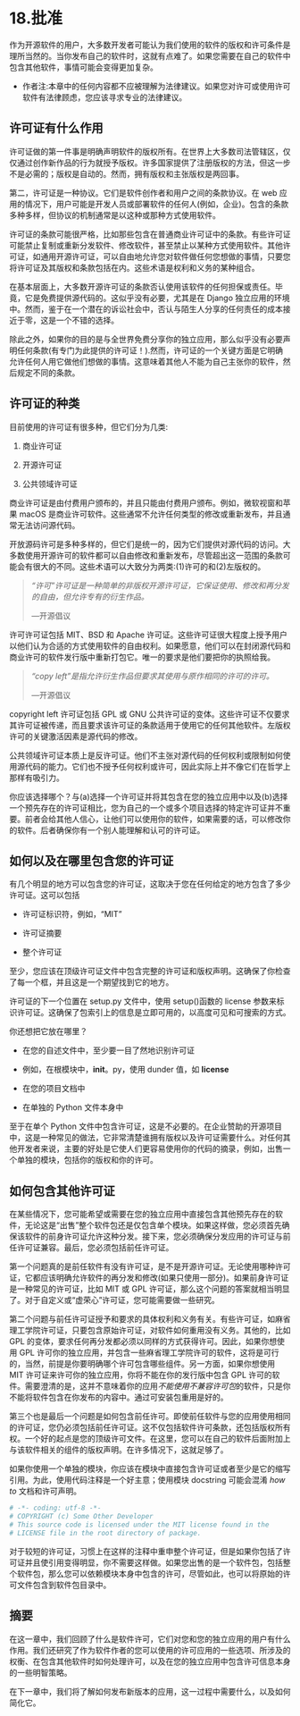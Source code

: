 # 18.批准

作为开源软件的用户，大多数开发者可能认为我们使用的软件的版权和许可条件是理所当然的。当你发布自己的软件时，这就有点难了。如果您需要在自己的软件中包含其他软件，事情可能会变得更加复杂。

*   作者注:本章中的任何内容都不应被理解为法律建议。如果您对许可或使用许可软件有法律顾虑，您应该寻求专业的法律建议。

## 许可证有什么作用

许可证做的第一件事是明确声明软件的版权所有。在世界上大多数司法管辖区，仅仅通过创作新作品的行为就授予版权。许多国家提供了注册版权的方法，但这一步不是必需的；版权是自动的。然而，拥有版权和主张版权是两回事。

第二，许可证是一种协议。它们是软件创作者和用户之间的条款协议。在 web 应用的情况下，用户可能是开发人员或部署软件的任何人(例如，企业)。包含的条款多种多样，但协议的机制通常是以这种或那种方式使用软件。

许可证的条款可能很严格，比如那些包含在普通商业许可证中的条款。有些许可证可能禁止复制或重新分发软件、修改软件，甚至禁止以某种方式使用软件。其他许可证，如通用开源许可证，可以自由地允许您对软件做任何您想做的事情，只要您将许可证及其版权和条款包括在内。这些术语是权利和义务的某种组合。

在基本层面上，大多数开源许可证的条款否认使用该软件的任何担保或责任。毕竟，它是免费提供源代码的。这似乎没有必要，尤其是在 Django 独立应用的环境中。然而，鉴于在一个潜在的诉讼社会中，否认与陌生人分享的任何责任的成本接近于零，这是一个不错的选择。

除此之外，如果你的目的是与全世界免费分享你的独立应用，那么似乎没有必要声明任何条款(有专门为此提供的许可证！).然而，许可证的一个关键方面是它明确允许任何人用它做他们想做的事情。这意味着其他人不能为自己主张你的软件，然后规定不同的条款。

## 许可证的种类

目前使用的许可证有很多种，但它们分为几类:

1.  商业许可证

2.  开源许可证

3.  公共领域许可证

商业许可证是由付费用户颁布的，并且只能由付费用户颁布。例如，微软视窗和苹果 macOS 是商业许可软件。这些通常不允许任何类型的修改或重新发布，并且通常无法访问源代码。

开放源码许可是多种多样的，但它们是统一的，因为它们提供对源代码的访问。大多数使用开源许可的软件都可以自由修改和重新发布，尽管超出这一范围的条款可能会有很大的不同。这些术语可以大致分为两类:(1)许可的和(2)左版权的。

> *“许可”许可证是一种简单的非版权开源许可证，它保证使用、修改和再分发的自由，但允许专有的衍生作品。*
> 
> —开源倡议

许可许可证包括 MIT、BSD 和 Apache 许可证。这些许可证很大程度上授予用户以他们认为合适的方式使用软件的自由权利。如果愿意，他们可以在封闭源代码和商业许可的软件发行版中重新打包它。唯一的要求是他们要把你的执照给我。

> *“copy left”是指允许衍生作品但要求其使用与原作相同的许可的许可。*
> 
> —开源倡议

copyright left 许可证包括 GPL 或 GNU 公共许可证的变体。这些许可证不仅要求其许可证被传递，而且要求该许可证的条款适用于使用它的任何其他软件。左版权许可的关键激活因素是源代码的修改。

公共领域许可证本质上是反许可证。他们不主张对源代码的任何权利或限制如何使用源代码的能力。它们也不授予任何权利或许可，因此实际上并不像它们在哲学上那样有吸引力。

你应该选择哪个？与(a)选择一个许可证并将其包含在您的独立应用中以及(b)选择一个预先存在的许可证相比，您为自己的一个或多个项目选择的特定许可证并不重要。前者会给其他人信心，让他们可以使用你的软件，如果需要的话，可以修改你的软件。后者确保你有一个别人能理解和认可的许可证。

## 如何以及在哪里包含您的许可证

有几个明显的地方可以包含您的许可证，这取决于您在任何给定的地方包含了多少许可证。这可以包括

*   许可证标识符，例如，“MIT”

*   许可证摘要

*   整个许可证

至少，您应该在顶级许可证文件中包含完整的许可证和版权声明。这确保了你检查了每一个框，并且这是一个期望找到它的地方。

许可证的下一个位置在 setup.py 文件中，使用 setup()函数的 license 参数来标识许可证。这确保了包索引上的信息是立即可用的，以高度可见和可搜索的方式。

你还想把它放在哪里？

*   在您的自述文件中，至少要一目了然地识别许可证

*   例如，在根模块中，__init__。py，使用 dunder 值，如 __license__

*   在您的项目文档中

*   在单独的 Python 文件本身中

至于在单个 Python 文件中包含许可证，这是不必要的。在企业赞助的开源项目中，这是一种常见的做法，它非常清楚谁拥有版权以及许可证需要什么。对任何其他开发者来说，主要的好处是它使人们更容易使用你的代码的摘录，例如，出售一个单独的模块，包括你的版权和你的许可。

## 如何包含其他许可证

在某些情况下，您可能希望或需要在您的独立应用中直接包含其他预先存在的软件，无论这是“出售”整个软件包还是仅包含单个模块。如果这样做，您必须首先确保该软件的前身许可证允许这种分发。接下来，您必须确保分发应用的许可证与前任许可证兼容。最后，您必须包括前任许可证。

第一个问题真的是前任软件有没有许可证，是不是开源许可证。无论使用哪种许可证，它都应该明确允许软件的再分发和修改(如果只使用一部分)。如果前身许可证是一种常见的许可证，比如 MIT 或 GPL 许可证，那么这个问题的答案就相当明显了。对于自定义或“虚荣心”许可证，您可能需要做一些研究。

第二个问题与前任许可证授予和要求的具体权利和义务有关。有些许可证，如麻省理工学院许可证，只要包含原始许可证，对软件如何重用没有义务。其他的，比如 GPL 的变体，要求任何再分发都必须以同样的方式获得许可。因此，如果你想使用 GPL 许可你的独立应用，并包含一些麻省理工学院许可的软件，这将是可行的，当然，前提是你要明确哪个许可包含哪些组件。另一方面，如果你想使用 MIT 许可证来许可你的独立应用，你将不能在你的发行版中包含 GPL 许可的软件。需要澄清的是，这并不意味着你的应用*不能使用不兼容许可包*的软件，只是你不能将软件包含在你发布的内容中。通过可安装包重用是好的。

第三个也是最后一个问题是如何包含前任许可。即使前任软件与您的应用使用相同的许可证，您仍必须包括前任许可证。这不仅包括软件许可条款，还包括版权所有权。一个好的起点是您的顶级许可文件。在这里，您可以在自己的软件后面附加上与该软件相关的组件的版权声明。在许多情况下，这就足够了。

如果你使用一个单独的模块，你应该在模块中直接包含许可证或者至少是它的缩写引用。为此，使用代码注释是一个好主意；使用模块 docstring 可能会混淆 *how to* 文档和许可声明。

```py
# -*- coding: utf-8 -*-
# COPYRIGHT (c) Some Other Developer
# This source code is licensed under the MIT license found in the
# LICENSE file in the root directory of package.

```

对于较短的许可证，习惯上在这样的注释中重申整个许可证，但是如果你包括了许可证并且使引用变得明显，你不需要这样做。如果您出售的是一个软件包，包括整个软件包，那么您可以依赖模块本身中包含的许可，尽管如此，也可以将原始的许可文件包含到软件包目录中。

## 摘要

在这一章中，我们回顾了什么是软件许可，它们对您和您的独立应用的用户有什么作用。我们还研究了作为软件作者的您可以使用的许可应用的一些选项、所涉及的权衡、在包含其他软件时如何处理许可，以及在您的独立应用中包含许可信息本身的一些明智策略。

在下一章中，我们将了解如何发布新版本的应用，这一过程中需要什么，以及如何简化它。